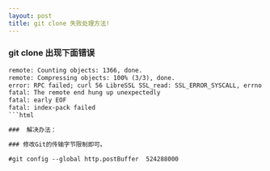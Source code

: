 ```yaml
---
layout: post
title: git clone 失败处理方法!
---
```


### git clone 出现下面错误
```html
remote: Counting objects: 1366, done.
remote: Compressing objects: 100% (3/3), done.
error: RPC failed; curl 56 LibreSSL SSL_read: SSL_ERROR_SYSCALL, errno 54
fatal: The remote end hung up unexpectedly
fatal: early EOF
fatal: index-pack failed
```html

###  解决办法：

### 修改Git的传输字节限制即可。

#git config --global http.postBuffer  524288000

